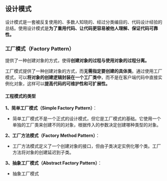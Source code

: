 ## 设计模式

设计模式是一套被反复使用的、多数人知晓的、经过分类编目的、代码设计经验的总结。使用设计模式是**为了重用代码、让代码更容易被他人理解、保证代码可靠性。**

### 工厂模式（Factory Pattern）

提供了一种创建对象的方式，使得**创建对象的过程与使用对象的过程分离。**

工厂模式提供了一种创建对象的方式，而**无需指定要创建的具体类**。通过使用工厂模式，可以**将对象的创建逻辑封装在一个工厂类中**，而不是在客户端代码中直接实例化对象，这样可以**提高代码的可维护性和可扩展性。**

#### 工程模式的类型

**1、简单工厂模式（Simple Factory Pattern）**：

- 简单工厂模式不是一个正式的设计模式，但它是工厂模式的基础。它使用一个单独的工厂类来创建不同的对象，根据传入的参数决定创建哪种类型的对象。

**2、工厂方法模式（Factory Method Pattern）**：

- 工厂方法模式定义了一个创建对象的接口，但由子类决定实例化哪个类。工厂方法将对象的创建延迟到子类。

**3、抽象工厂模式（Abstract Factory Pattern）**：

- 抽象工厂模式